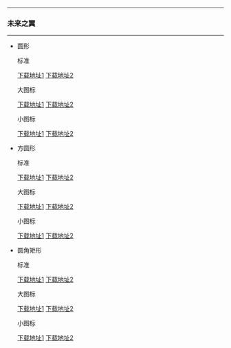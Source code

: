   ---

  ### 未来之翼

  ---

  - 圆形 

    标准

    [下载地址1](https://github.com.cnpmjs.org/pzcn/emui-icons/releases/download/{ver}/Reconstruction_Round.hwt)    [下载地址2](https://emui.netlify.app/Reconstruction_Round.hwt)
    
    大图标

    [下载地址1](https://github.com.cnpmjs.org/pzcn/emui-icons/releases/download/{ver}/Reconstruction_Round_Big.hwt)    [下载地址2](https://emui.netlify.app/Reconstruction_Round_Big.hwt)

    小图标

    [下载地址1](https://github.com.cnpmjs.org/pzcn/emui-icons/releases/download/{ver}/Reconstruction_Round_Small.hwt)    [下载地址2](https://emui.netlify.app/Reconstruction_Round_Small.hwt)

  - 方圆形 

    标准
    
    [下载地址1](https://github.com.cnpmjs.org/pzcn/emui-icons/releases/download/{ver}/Reconstruction_SquareCircle.hwt)    [下载地址2](https://emui.netlify.app/Reconstruction_SquareCircle.hwt)

    大图标

    [下载地址1](https://github.com.cnpmjs.org/pzcn/emui-icons/releases/download/{ver}/Reconstruction_SquareCircle_Big.hwt)    [下载地址2](https://emui.netlify.app/Reconstruction_SquareCircle_Big.hwt)

    小图标

    [下载地址1](https://github.com.cnpmjs.org/pzcn/emui-icons/releases/download/{ver}/Reconstruction_SquareCircle_Small.hwt)    [下载地址2](https://emui.netlify.app/Reconstruction_SquareCircle_Small.hwt)

  - 圆角矩形 

    标准
    
    [下载地址1](https://github.com.cnpmjs.org/pzcn/emui-icons/releases/download/{ver}/Reconstruction_Rectangle.hwt)    [下载地址2](https://emui.netlify.app/Reconstruction_Rectangle.hwt)

    大图标

    [下载地址1](https://github.com.cnpmjs.org/pzcn/emui-icons/releases/download/{ver}/Reconstruction_Rectangle_Big.hwt)    [下载地址2](https://emui.netlify.app/Reconstruction_Rectangle_Big.hwt)

    小图标

    [下载地址1](https://github.com.cnpmjs.org/pzcn/emui-icons/releases/download/{ver}/Reconstruction_Rectangle_Small.hwt)    [下载地址2](https://emui.netlify.app/Reconstruction_Rectangle_Small.hwt)